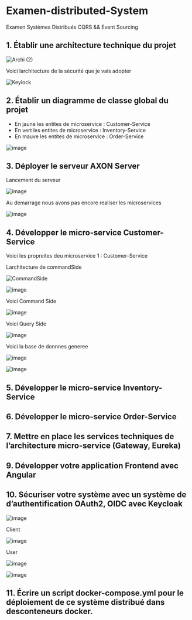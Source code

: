 # Examen-distributed-System
Examen Systèmes Distribués CQRS &amp;&amp; Event Sourcing


## 1. Établir une architecture technique du projet

![Archi (2)](https://user-images.githubusercontent.com/82539023/209521271-fc65714a-bef8-4408-a877-b2509056fa2a.png)

Voici larchitecture de la sécurité que je vais adopter 

![Keylock](https://user-images.githubusercontent.com/82539023/209521786-b60b0f6b-f9f2-48bc-aac8-b2aa3fb30da8.png)

## 2. Établir un diagramme de classe global du projet
  - En jaune les entites de microservice : Customer-Service
  - En vert les entites de microservice : Inventory-Service 
  - En mauve les entites de microservice : Order-Service

![image](https://user-images.githubusercontent.com/82539023/209524185-b6236f30-0178-44db-adcb-eae82899c57d.png)


## 3. Déployer le serveur AXON Server
Lancement du serveur 

![image](https://user-images.githubusercontent.com/82539023/209525393-d14a9b93-3878-45ac-a2b0-06df682ecd49.png)

Au demarrage nous avons pas encore realiser les microservices 

![image](https://user-images.githubusercontent.com/82539023/209525477-0661ebc1-42e4-4f8e-9bf4-cb058247a397.png)


## 4. Développer le micro-service Customer-Service

Voici les propreites deu microservice 1 :  Customer-Service

Larchitecture de commandSide

![CommandSide](https://user-images.githubusercontent.com/82539023/209531944-db7b02ab-fb7c-4fd5-8833-bb49096a3c6d.png)

![image](https://user-images.githubusercontent.com/82539023/209531499-39f380db-8024-43f9-8fa8-6d31f7170e2c.png)

Voici Command Side 

![image](https://user-images.githubusercontent.com/82539023/209531572-5873cb82-3d06-4ed3-bd6b-9594941819ac.png)

Voici Query Side 

![image](https://user-images.githubusercontent.com/82539023/209531623-589f84d9-c9ad-4a38-b2e9-d1d351c00e95.png)

Voici la base de donnnes generee 

![image](https://user-images.githubusercontent.com/82539023/209532513-65c3f7f0-6c73-41ed-9b2b-b7335419a883.png)

![image](https://user-images.githubusercontent.com/82539023/209536368-cfd94b5c-9603-4f37-8b97-d8e6774a2359.png)



## 5. Développer le micro-service Inventory-Service

## 6. Développer le micro-service Order-Service

## 7. Mettre en place les services techniques de l’architecture micro-service (Gateway, Eureka)
## 9. Développer votre application Frontend avec Angular 
## 10. Sécuriser votre système avec un système de d’authentification OAuth2, OIDC avec Keycloak

![image](https://user-images.githubusercontent.com/82539023/209534193-1fb35c2b-ae90-4247-a22e-a1be63518090.png)

Client 

![image](https://user-images.githubusercontent.com/82539023/209534288-003494b3-794f-45e6-97b2-7db37cd3f3c8.png)

User 

![image](https://user-images.githubusercontent.com/82539023/209534364-17e34e04-113d-4800-9ed0-1283ebb90da6.png)

![image](https://user-images.githubusercontent.com/82539023/209534442-d364cc54-bc73-46cb-9c52-020ab6297675.png)




## 11. Écrire un script docker-compose.yml pour le déploiement de ce système distribué dans desconteneurs docker.
